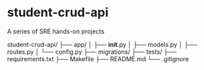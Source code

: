 # student-crud-api
A series of SRE hands-on projects

student-crud-api/
├── app/
│   ├── __init__.py
│   ├── models.py
│   ├── routes.py
│   └── config.py
├── migrations/
├── tests/
├── requirements.txt
├── Makefile
├── README.md
└── .gitignore
